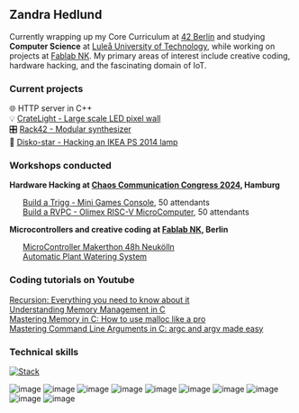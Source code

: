 ## Zandra Hedlund

<!--
**zhedlund/zhedlund** is a ✨ _special_ ✨ repository because its `README.md` (this file) appears on your GitHub profile.

Here are some ideas to get you started:

- 🔭 I’m currently working on ...
- 🌱 I’m currently learning ...
- 👯 I’m looking to collaborate on ...
- 🤔 I’m looking for help with ...
- 💬 Ask me about ...
- 📫 How to reach me: ...
- 😄 Pronouns: ...
- ⚡ Fun fact: ...
-->


<!--**Software Engineer** | 💻 **C/C++/Python** | 🔧 **Embedded Systems**-->

Currently wrapping up my Core Curriculum at [42 Berlin](https://github.com/42Berlin) and studying **Computer Science** at [Luleå University of Technology](https://www.ltu.se/en), while working on projects at [Fablab NK](http://github.com/fablabnk). My primary areas of interest include creative coding, hardware hacking, and the fascinating domain of IoT.

### Current projects
🌐 HTTP server in C++<br>
💡 [CrateLight - Large scale LED pixel wall](https://github.com/zhedlund/CrateLight)<br>
🎛️ [Rack42 - Modular synthesizer](https://github.com/zhedlund/Rack42)<br>
🪩 [Disko-star - Hacking an IKEA PS 2014 lamp](https://github.com/zhedlund/disko-star)

### Workshops conducted
<b>Hardware Hacking at [Chaos Communication Congress 2024](https://events.ccc.de/congress/2024/infos/startpage.html), Hamburg</b><ul>
[Build a Trigg - Mini Games Console](https://github.com/fablabnk/TriggWorkshop), 50 attendants <br>
[Build a RVPC - Olimex RISC-V MicroComputer](https://github.com/fablabnk/RVPCWorkshop), 50 attendants
</ul>

<b>Microcontrollers and creative coding at [Fablab NK](http://github.com/fablabnk), Berlin</b><ul>
[MicroController Makerthon 48h Neukölln](https://github.com/fablabnk/MicrocontrollerMakerthon)<br>
[Automatic Plant Watering System](https://github.com/fablabnk/AutomaticPlantWatering)<br>
<!--[Introduction to Microcontrollers](https://github.com/fablabnk/MicrocontrollerQuickstart)<br>
[Introduction to Arduino](https://github.com/fablabnk/OpenHouse_ArduinoEdition) -->
</ul>

### Coding tutorials on Youtube
[Recursion: Everything you need to know about it](https://youtu.be/BOrAx36_HG4?feature=shared) <br>
[Understanding Memory Management in C](https://youtu.be/u4mrC0QtZLU?feature=shared) <br>
[Mastering Memory in C: How to use malloc like a pro](https://youtu.be/399kpfP6nRs?feature=shared) <br>
[Mastering Command Line Arguments in C: argc and argv made easy](https://youtu.be/pRMZCETp71g?feature=shared)

### Technical skills

[![Stack](https://skillicons.dev/icons?i=c,cpp,py)](https://skillicons.dev)

![image](https://img.shields.io/badge/Raspberry%20Pi-A22846?style=for-the-badge&logo=Raspberry%20Pi&logoColor=white)
![image](https://img.shields.io/badge/Arduino-00979D?style=for-the-badge&logo=Arduino&logoColor=white)
![image](https://img.shields.io/badge/GIT-E44C30?style=for-the-badge&logo=git&logoColor=white)
![image](https://img.shields.io/badge/Docker-2CA5E0?style=for-the-badge&logo=docker&logoColor=white)
![image](https://img.shields.io/badge/HTML5-E34F26?style=for-the-badge&logo=html5&logoColor=white)
![image](https://img.shields.io/badge/CSS3-1572B6?style=for-the-badge&logo=css3&logoColor=white)
![image](https://img.shields.io/badge/JavaScript-323330?style=for-the-badge&logo=javascript&logoColor=F7DF1E)
![image](https://img.shields.io/badge/Node%20js-339933?style=for-the-badge&logo=nodedotjs&logoColor=white)
![image](https://img.shields.io/badge/VIM-%2311AB00.svg?&style=for-the-badge&logo=vim&logoColor=white)
![image](https://img.shields.io/badge/Jupyter-F37626.svg?&style=for-the-badge&logo=Jupyter&logoColor=white)

